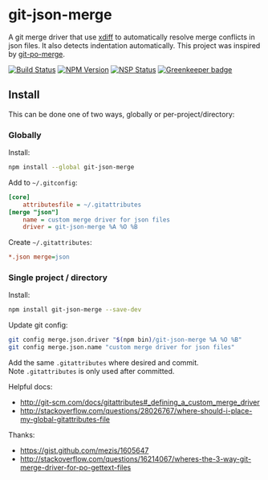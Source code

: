 # git-json-merge

A git merge driver that use [xdiff](https://github.com/dominictarr/xdiff) to automatically resolve merge conflicts in json files. It also detects indentation automatically. This project was inspired by [git-po-merge](https://github.com/beck/git-po-merge).

[![Build Status](https://travis-ci.org/jonatanpedersen/git-json-merge.svg?branch=master)](https://travis-ci.org/jonatanpedersen/git-json-merge)
[![NPM Version](https://img.shields.io/npm/v/git-json-merge.svg)](https://www.npmjs.com/package/git-json-merge)
[![NSP Status](https://nodesecurity.io/orgs/jonatanpedersen/projects/e2019c42-70f7-40dc-a5b6-92dd87c89544/badge)](https://nodesecurity.io/orgs/jonatanpedersen/projects/e2019c42-70f7-40dc-a5b6-92dd87c89544)
[![Greenkeeper badge](https://badges.greenkeeper.io/jonatanpedersen/git-json-merge.svg)](https://greenkeeper.io/)

## Install
This can be done one of two ways, globally or per-project/directory:

### Globally
Install:
```sh
npm install --global git-json-merge
```

Add to `~/.gitconfig`:
```ini
[core]
    attributesfile = ~/.gitattributes
[merge "json"]
    name = custom merge driver for json files
    driver = git-json-merge %A %O %B
```

Create `~/.gitattributes`:
```ini
*.json merge=json
```

### Single project / directory

Install:
```sh
npm install git-json-merge --save-dev
```

Update git config:
```sh
git config merge.json.driver "$(npm bin)/git-json-merge %A %O %B"
git config merge.json.name "custom merge driver for json files"
```

Add the same `.gitattributes` where desired and commit.  
Note `.gitattributes` is only used after committed.


Helpful docs:
* http://git-scm.com/docs/gitattributes#_defining_a_custom_merge_driver
* http://stackoverflow.com/questions/28026767/where-should-i-place-my-global-gitattributes-file

Thanks:
* https://gist.github.com/mezis/1605647
* http://stackoverflow.com/questions/16214067/wheres-the-3-way-git-merge-driver-for-po-gettext-files
